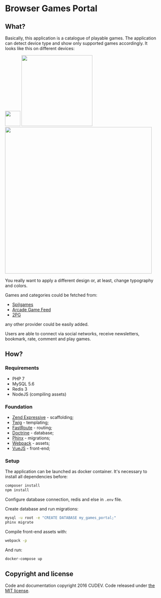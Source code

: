 # Browser Games Portal

## What?
Basically, this application is a catalogue of playable games. The application can detect device type and show only supported games accordingly.
It looks like this on different devices:

<a href="https://cloud.githubusercontent.com/assets/10897933/17218759/a4cb5246-54f1-11e6-9a7f-202e42a5ff76.jpg"><img src="https://cloud.githubusercontent.com/assets/10897933/17218759/a4cb5246-54f1-11e6-9a7f-202e42a5ff76.jpg" width="50"></img></a>
<a href="https://cloud.githubusercontent.com/assets/10897933/17218760/a4cbf1ce-54f1-11e6-9428-36117df38d6d.jpg"><img src="https://cloud.githubusercontent.com/assets/10897933/17218760/a4cbf1ce-54f1-11e6-9428-36117df38d6d.jpg" width="233"></img></a>
<a href="https://cloud.githubusercontent.com/assets/10897933/17218761/a4cc219e-54f1-11e6-9967-185a0d186b82.jpg"><img src="https://cloud.githubusercontent.com/assets/10897933/17218761/a4cc219e-54f1-11e6-9967-185a0d186b82.jpg" width="482"></img></a>

You really want to apply a different design or, at least, change typography and colors.

Games and categories could be fetched from:
- [Spilgames](http://www.spilgames.com/)
- [Arcade Game Feed](http://arcadegamefeed.com/)
- [2PG](http://www.2pg.com/)

any other provider could be easily added.

Users are able to connect via social networks, receive newsletters, bookmark, rate, comment and play games.

## How?

### Requirements
- PHP 7
- MySQL 5.6
- Redis 3
- NodeJS (compiling assets)

### Foundation
- [Zend Expressive](https://github.com/zendframework/zend-expressive) - scaffolding;
- [Twig](https://github.com/twigphp/Twig) - templating;
- [FastRoute](https://github.com/nikic/FastRoute) - routing;
- [Doctrine](https://github.com/doctrine/doctrine2) - database;
- [Phinx](https://github.com/robmorgan/phinx) - migrations;
- [Webpack](https://github.com/webpack/webpack) - assets;
- [VueJS](https://github.com/vuejs/vue) - front-end;

### Setup
The application can be launched as docker container. It's necessary to install all dependencies before:
```bash
composer install
npm install
```

Configure database connection, redis and else in `.env` file.

Create database and run migrations:
```bash
mysql -u root -e "CREATE DATABASE my_games_portal;"
phinx migrate
```

Compile front-end assets with:
```bash
webpack -p
```

And run:
```bash
docker-compose up
```

## Copyright and license
Code and documentation copyright 2016 CUDEV. Code released under [the MIT license](https://github.com/cudev/browser-games-portal/blob/master/LICENSE).
